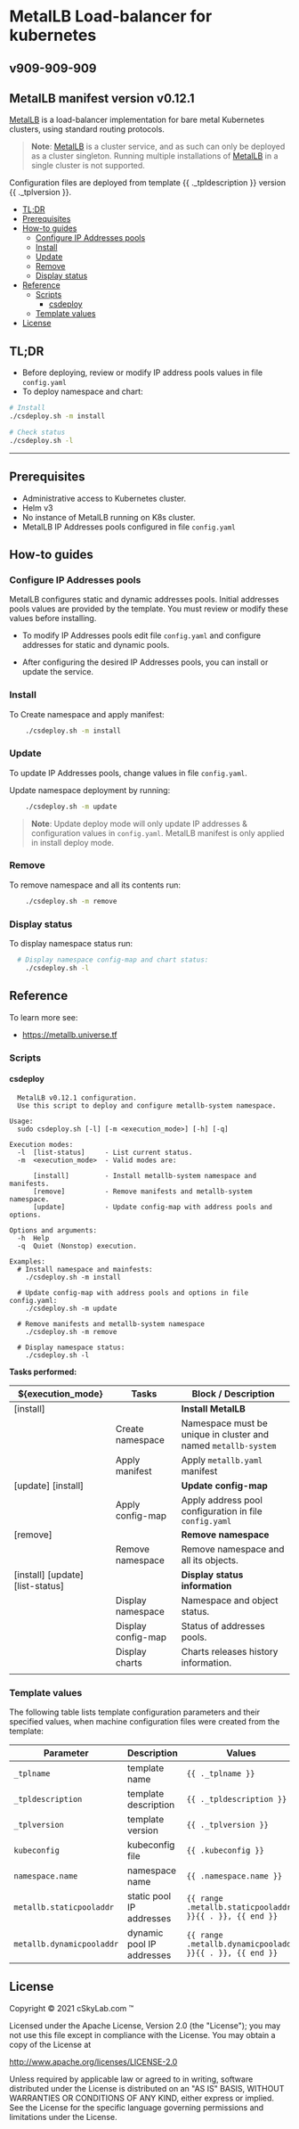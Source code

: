 # MetalLB Load-balancer for kubernetes<!-- omit in toc -->

## v909-909-909 <!-- omit in toc -->

## MetalLB manifest version v0.12.1 <!-- omit in toc -->

[MetalLB](https://metallb.universe.tf/) is a load-balancer implementation for bare metal Kubernetes clusters, using standard routing protocols.


> **Note**: [MetalLB](https://metallb.universe.tf/) is a cluster service, and as such can only be deployed as a cluster singleton. Running multiple installations of [MetalLB](https://metallb.universe.tf/) in a single cluster is not supported.

Configuration files are deployed from template {{ ._tpldescription }} version {{ ._tplversion }}.

- [TL;DR](#tldr)
- [Prerequisites](#prerequisites)
- [How-to guides](#how-to-guides)
  - [Configure IP Addresses pools](#configure-ip-addresses-pools)
  - [Install](#install)
  - [Update](#update)
  - [Remove](#remove)
  - [Display status](#display-status)
- [Reference](#reference)
  - [Scripts](#scripts)
    - [csdeploy](#csdeploy)
  - [Template values](#template-values)
- [License](#license)

## TL;DR

- Before deploying, review or modify IP address pools values in file `config.yaml`
- To deploy namespace and chart:

```bash
# Install  
./csdeploy.sh -m install

# Check status
./csdeploy.sh -l
```

---

## Prerequisites

- Administrative access to Kubernetes cluster.
- Helm v3
- No instance of MetalLB running on K8s cluster.
- MetalLB IP Addresses pools configured in file `config.yaml`

## How-to guides

### Configure IP Addresses pools

MetalLB configures static and dynamic addresses pools. Initial addresses pools values are provided by the template. You must review or modify these values before installing.

- To modify IP Addresses pools edit file `config.yaml` and configure addresses for static and dynamic pools.

- After configuring the desired IP Addresses pools, you can install or update the service.

### Install

To Create namespace and apply manifest:

```bash
    ./csdeploy.sh -m install
```

### Update

To update IP Addresses pools, change values in file `config.yaml`.

Update namespace deployment by running:

```bash
    ./csdeploy.sh -m update
```

>**Note**: Update deploy mode will only update IP addresses & configuration values in `config.yaml`. MetalLB manifest is only applied in install deploy mode.

### Remove

To remove namespace and all its contents run:

```bash
    ./csdeploy.sh -m remove
```

### Display status

To display namespace status run:

```bash
  # Display namespace config-map and chart status:
    ./csdeploy.sh -l
```

## Reference

To learn more see:

- <https://metallb.universe.tf>

### Scripts

#### csdeploy

```console
  MetalLB v0.12.1 configuration.
  Use this script to deploy and configure metallb-system namespace.

Usage:
  sudo csdeploy.sh [-l] [-m <execution_mode>] [-h] [-q]

Execution modes:
  -l  [list-status]     - List current status.
  -m  <execution_mode>  - Valid modes are:

      [install]         - Install metallb-system namespace and manifests.
      [remove]          - Remove manifests and metallb-system namespace.
      [update]          - Update config-map with address pools and options.

Options and arguments:  
  -h  Help
  -q  Quiet (Nonstop) execution.

Examples:
  # Install namespace and mainfests:
    ./csdeploy.sh -m install

  # Update config-map with address pools and options in file config.yaml:
    ./csdeploy.sh -m update

  # Remove manifests and metallb-system namespace
    ./csdeploy.sh -m remove

  # Display namespace status:
    ./csdeploy.sh -l
```

**Tasks performed:**

| ${execution_mode}                | Tasks              | Block / Description                                            |
| -------------------------------- | ------------------ | -------------------------------------------------------------- |
| [install]                        |                    | **Install MetalLB**                                            |
|                                  | Create namespace   | Namespace must be unique in cluster and named `metallb-system` |
|                                  | Apply manifest     | Apply `metallb.yaml` manifest                                  |
| [update] [install]               |                    | **Update config-map**                                           |
|                                  | Apply config-map   | Apply address pool configuration in file `config.yaml`         |
| [remove]                         |                    | **Remove namespace**                                           |
|                                  | Remove namespace   | Remove namespace and all its objects.                          |
| [install] [update] [list-status] |                    | **Display status information**                                 |
|                                  | Display namespace  | Namespace and object status.                                   |
|                                  | Display config-map | Status of addresses pools.                                     |
|                                  | Display charts     | Charts releases history information.                           |
|                                  |                    |                                                                |

### Template values

The following table lists template configuration parameters and their specified values, when machine configuration files were created from the template:

| Parameter                 | Description               | Values                                                   |
| ------------------------- | ------------------------- | -------------------------------------------------------- |
| `_tplname`                | template name             | `{{ ._tplname }}`                                        |
| `_tpldescription`         | template description      | `{{ ._tpldescription }}`                                 |
| `_tplversion`             | template version          | `{{ ._tplversion }}`                                     |
| `kubeconfig`              | kubeconfig file           | `{{ .kubeconfig }}`                                      |
| `namespace.name`          | namespace name            | `{{ .namespace.name }}`                                  |
| `metallb.staticpooladdr`  | static pool IP addresses  | `{{ range .metallb.staticpooladdr }}{{ . }}, {{ end }}`  |
| `metallb.dynamicpooladdr` | dynamic pool IP addresses | `{{ range .metallb.dynamicpooladdr }}{{ . }}, {{ end }}` |

## License

Copyright © 2021 cSkyLab.com ™

Licensed under the Apache License, Version 2.0 (the "License");
you may not use this file except in compliance with the License.
You may obtain a copy of the License at

http://www.apache.org/licenses/LICENSE-2.0

Unless required by applicable law or agreed to in writing, software
distributed under the License is distributed on an "AS IS" BASIS,
WITHOUT WARRANTIES OR CONDITIONS OF ANY KIND, either express or implied.
See the License for the specific language governing permissions and
limitations under the License.
